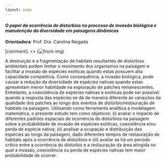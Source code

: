 ```yaml
---
layout: page
---
```


#### *O papel da ocorrência de distúrbios no processo de invasão biológica e manutenção da diversidade em paisagens dinâmicas*

**Orientadora**: Prof. Dra. Carolina Reigada

[comment]: <> (![front-img](/assets/img/front-img.gif))

A destruição e a fragmentação de habitats resultantes de distúrbios ambientais podem limitar o movimento dos organismos na paisagem e facilitar a invasão de espécies exóticas quando estas possuem alta capacidade competitiva. Como consequência, a invasão biológica, pode causar a redução da diversidade de espécies nativas quando estas apresentam menor habilidade na exploração de patches remanescentes. Entretanto, a coexistência de espécies nativas e exóticas pode ser possível quando a resposta das espécies se dá de maneira diferente às variações da qualidade dos patches ao longo dos eventos de distúrbio/restauração de habitats na paisagem. Utilizando como ferramenta analítica a modelagem matemática, o presente estudo tem como objetivos: (_i_) avaliar o impacto de diferentes padrões espaciais de ocorrência de distúrbios na paisagem sobre a probabilidade de invasão de espécies exóticas, coexistência e/ou perda de espécie nativa; (_ii_) analisar a ocupação e distribuição das espécies ao longo da paisagem, dado diferentes tempos de restauração de habitats após a ocorrência de distúrbios e (_iii_) avaliar se há um período crítico entre a ocorrência do distúrbio e a restauração da área atingida no qual a invasão, coexistência ou perda de espécies nativas tem maior probabilidade de ocorrer.
